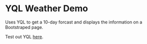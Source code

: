 # YQL Weather Demo

Uses YQL to get a 10-day forcast and displays the information on a Bootstraped page.

Test out YQL [here](https://developer.yahoo.com/yql/console/#h=select+*+from+weather.forecast+where+woeid%3D2502265).
